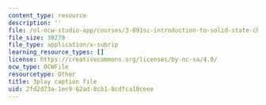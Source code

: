 ```yaml
---
content_type: resource
description: ''
file: /ol-ocw-studio-app/courses/3-091sc-introduction-to-solid-state-chemistry-fall-2010/2fd2d73a1ec962ad8cb18cdfca10ceee_cMaryERGZmY.srt
file_size: 30270
file_type: application/x-subrip
learning_resource_types: []
license: https://creativecommons.org/licenses/by-nc-sa/4.0/
ocw_type: OCWFile
resourcetype: Other
title: 3play caption file
uid: 2fd2d73a-1ec9-62ad-8cb1-8cdfca10ceee
---
```

